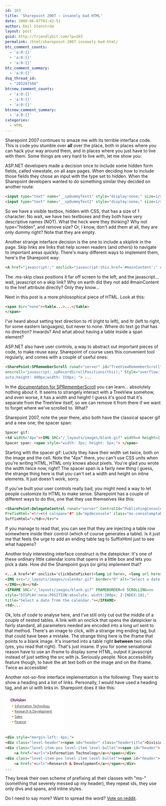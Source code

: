 ```yaml
---
id: 163
title: 'Sharepoint 2007 – insanely bad HTML'
date: 2008-06-07T01:42:51
author: Emil Stenström
layout: post
guid: http://friendlybit.com/?p=163
permalink: /html/sharepoint-2007-insanely-bad-html/
btc_comment_counts:
  - 'a:0:{}'
  - 'a:0:{}'
  - 'a:0:{}'
btc_comment_summary:
  - 'a:0:{}'
dsq_thread_id:
  - "205287568"
btcnew_comment_counts:
  - 'a:0:{}'
  - 'a:0:{}'
  - 'a:0:{}'
btcnew_comment_summary:
  - 'a:0:{}'
categories:
  - HTML
---
```

Sharepoint 2007 continues to amaze me with its terrible interface code. This is code you stumble over **all** over the place, both in places where you can hack your way around them, and in places where you just have to live with them. Some things are very hard to live with, let me show you:

ASP.NET developers made a decision once to include some hidden form fields, called viewstate, on all aspx pages. When deciding how to include those fields they chose an input with the type set to hidden. When the Sharepoint developers wanted to do something similar they decided on another route:

```html
<input type="text" name="__spDummyText1" style="display:none;" size=1/>
<input type="text" name="__spDummyText2" style="display:none;" size=1/>
```

So we have a visible textbox, hidden with CSS, that has a size of 1 character. No wait, we have two textboxes and they both have very descriptive names (NOT). What the heck were they thinking? Why not type="hidden", and remove size? Or, I know, don't add them at all, they are only dummy right? Note that they are empty.

Another strange interface decision is the one to include a skiplink in the page. Skip links are links that help screen readers (and others) to navigate to important areas quickly. There's many different ways to implement them, here's the Sharepoint way:

```html
<A href="javascript:;" onclick="javascript:this.href='#mainContent';" class="ms-skip">
```

The .ms-skip class positions it far off screen to the left, and the javascript… wait, javascript on a skip link? Why on earth did they not add #mainContent to the href attribute directly? Only they know…

Next in this post is a more philosophical piece of HTML. Look at this:

```html
<span dir="none"><table...>...</table>
</span>
```

I've heard about setting text direction to rtl (right to left), and ltr (left to right, for some eastern languages), but never to none. Where do text go that has no direction? Inwards? And what about having a table inside a span element?

ASP.NET also have user controls, a way to abstract out important pieces of code, to make reuse easy. Sharepoint of course uses this convenient tool regularly, and comes with a couple of useful ones:

```html
<SharePoint:SPRememberScroll runat="server" id="TreeViewRememberScroll"
onscroll="javascript:_spRecordScrollPositions(this);" Style="overflow:
auto;height: 400px;width: 150px; "> ...
```

In the [documentation for SPRememberScroll](http://msdn.microsoft.com/en-us/library/microsoft.sharepoint.webcontrols.sprememberscroll.aspx) you can learn… absolutely nothing about it. It seems to strangely interact with a TreeView somehow, and even worse, it has a width and height! I guess it's good that it's separate from the TreeView itself, so we can remove it from there if we want to forget where we've scrolled to. What?

Sharepoint 2007, note the year there, also both have the classical spacer gif and a new one; the spacer span:

```html
Spacer gif:
<td width="4px"><IMG SRC="/_layouts/images/blank.gif" width=4 height=1 alt=""></td>
Spacer span: <span style="width: 3px; height: 5px;"> </span>
```

Starting with the spacer gif: Luckily they have their width set twice, both on the image and the cell. Note the "4px" there, you can't use CSS units when you're writing HTML, HTML only knows about pixels. You're glad you wrote the width twice now, right? The spacer span is a fairly new thing I guess, the strange thing here is that you can't set a width and height on inline elements. It just doesn't work, sorry.

If you've built your user controls really bad, you might need a way to let people customize its HTML to make sense. Sharepoint has a couple of different ways to do this, one that they use themselves like this:

```html
<SharePoint:DelegateControl runat="server" ControlId="PublishingConsole"
PrefixHtml="<tr><td colspan="4" id="mpdmconsole" class="ms-consolemptablerow">"
SuffixHtml="</td></tr>">
```

If you manage to read that, you can see that they are injecting a table row somewhere inside their control (which of course generates a table). Is it just me that feels the urge to add an ending table tag to SuffixHtml just to see what happens?

Another truly interesting interface construct is the datepicker. It's one of these ordinary little calendar icons that opens in a little box and lets you pick a date. How did the Sharepoint guys (or girls) implement that?

```html
<...A href="#" onclick='clickDatePicker(<long id here>, <long url here>, ""); return false;' >
<IMG src="/_layouts/images/calendar.gif" border="0" alt="Select a date from the calendar.">
</IMG></A></td>
<IFRAME SRC="/_layouts/images/blank.gif" FRAMEBORDER=0 SCROLLING=no
style="DISPLAY:none;POSITION:absolute; width:200px; Z-INDEX:101;"
title="Select a date from the calendar."></IFRAME>
<td>...
```

Ok, lots of code to analyse here, and I've still only cut out the middle of a couple of nested tables. A link with an onclick that opens the datepicker is fairly standard, all parameters needed are encoded into a long url sent to that method. There's an image to click, with a strange img ending tag, but that could have been a mistake. The strange thing here is the iframe that points to a blank image. It's inserted into a table right **between** two cells (yes, you read that right). That's just insane. If you for some sensational reason have to use an iframe to display some HTML, output it javascript instead of just setting the src with js. Seriously people. Nice accessibility feature though, to have the alt text both on the image and on the iframe. Twice as accessible!

Another not-so-fine interface implementation is the following: They want to show a heading and a list of links. Personally, I would have used a heading tag, and an ul with links in. Sharepoint does it like this:

![Black heading, list items with yellow dot before](/files/headingandlist.png)

```html
<div style="margin-left: 4px;">
<div class="level-header"><span id="header" class="headertitle">Division</span></div>
<div class="level-item-pos level-item level-bullet"><span id="header">
    <a href="<url>">Information Technology</a></span></div>
<div class="level-item-pos level-item level-bullet"><span id="header">
    <a href="<url>">Research & Development</a></span></div>
...
```

They break their own scheme of prefixing all their classes with "ms-" (something that severely messed up my header), they repeat ids, they use only divs and spans, and inline styles.

Do I need to say more? Want to spread the word? [Vote on reddit](http://www.reddit.com/info/6mepf/comments/).
